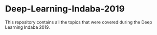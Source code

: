 # Deep-Learning-Indaba-2019
This repository contains all the topics that were covered during the Deep Learning Indaba 2019.
